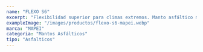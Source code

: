 ```yaml
---
name: "FLEXO S6"
excerpt: "Flexibilidad superior para climas extremos. Manto asfáltico modificado con SBS que le otorga gran elasticidad a bajas temperaturas. Es la solución ideal para cubiertas metálicas o prefabricadas con altos movimientos por dilatación. "
exampleImage: "/images/productos/flexo-s6-mapei.webp"
marca: "MAPEI"
categoria: "Mantos Asfálticos"
tipo: "Asfalticos"
---
```

